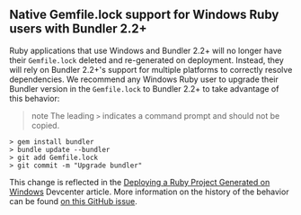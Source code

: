 ## Native Gemfile.lock support for Windows Ruby users with Bundler 2.2+

Ruby applications that use Windows and Bundler 2.2+ will no longer have their `Gemfile.lock` deleted and re-generated on deployment. Instead, they will rely on Bundler 2.2+'s support for multiple platforms to correctly resolve dependencies. We recommend any Windows Ruby user to upgrade their Bundler version in the `Gemfile.lock` to Bundler 2.2+ to take advantage of this behavior:

> note
> The leading `>` indicates a command prompt and should not be copied.

```
> gem install bundler
> bundle update --bundler
> git add Gemfile.lock
> git commit -m "Upgrade bundler"
```

This change is reflected in the [Deploying a Ruby Project Generated on Windows](https://devcenter.heroku.com/articles/bundler-windows-gemfile) Devcenter article. More information on the history of the behavior can be found [on this GitHub issue](https://github.com/heroku/heroku-buildpack-ruby/issues/1157).

<!--

https://devcenter.heroku.com/admin/articles/315/edit

# Using Bundler

To use, install bundler run:

> note
> Commands are prefixed with `>` to indicate they should be run in a command prompt, do not copy the `>` character.

```term
> gem install bundler
```

Create a file named `Gemfile` in the root of your app specifying what gems are required to run it:

```ruby
source "https://rubygems.org"

gem 'sinatra', '4.0'
```

This file should be added to the git repository since it is part of the app. You should also add the `.bundle` directory to your `.gitignore` file. Once you have added the `Gemfile`, it makes it easy for other developers to get their environment ready to run the app:

```term
> bundle install
```

This command ensures that all gems specified in the `Gemfile` are available for your application. Running `bundle install` also generates a `Gemfile.lock`, which should be added to your git repository. The `Gemfile.lock` ensures that deployed versions of gems on Heroku match the version installed locally on your development machine.

>warning
>If your `Gemfile.lock` specifies a bundler version prior to 2.2 and the `PLATFORMS` section of your `Gemfile.lock` contains Windows entries, such as `mswin` or `mingw`, then the `Gemfile.lock` file will be ignored on Heroku. We recommend upgrading to Bundler 2.2 or later.

## Windows support with Bundler 2.2 and later

Heroku supports deploying applications developed on Windows, but [production dynos will be run on a different operating system](https://devcenter.heroku.com/articles/stack)). To ensure that your Heroku production application installs the same versions of gems you are using locally for development on your Windows machine, we recommend updating your application to Bundler 2.2 or later. You can upgrade your bundler version by running the following commands:

```
> gem install bundler
> bundle update --bundler
> git add Gemfile.lock
> git commit -m "Upgrade bundler"
```

Windows applications using bundler 2.2+ will rely on bundler's support for multiple platforms to find and install an appropriate version.

## Windows support with bundler before 2.2

If your application cannot upgrade to bundler 2.2 or later, then when you deploy, the `Gemfile.lock` file will be deleted and regenerated. More information about [this behavior can be found on the Ruby buildpack's GitHub repository](https://github.com/heroku/heroku-buildpack-ruby/issues/1157).
-->
